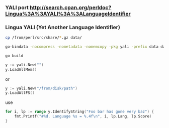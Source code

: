 ### YALI port http://search.cpan.org/perldoc?Lingua%3A%3AYALI%3A%3ALanguageIdentifier

### Lingua YALI (Yet Another Language Identifier)

```sh
cp /from/perl/src/share/*.gz data/
```

```sh
go-bindata -nocompress -nometadata -nomemcopy -pkg yali -prefix data data/
```

```sh
go build
```

```go
y := yali.New("")
y.LoadAllMem()
```

or

```go
y := yali.New("/from/disk/path")
y.LoadAllFS()
```

use

```go
for i, lp := range y.IdentifyString("Foo bar has gone very baz") {
	fmt.Printf("#%d. Language %s = %.4f\n", i, lp.Lang, lp.Score)
}
```
